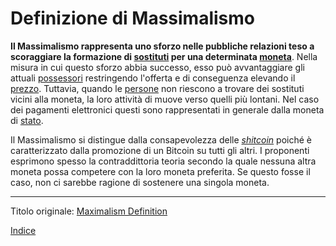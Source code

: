 # Definizione di Massimalismo



**Il Massimalismo rappresenta uno sforzo nelle pubbliche relazioni teso a scoraggiare la formazione di [sostituti](ch026-substitution-principle.md) per una determinata [moneta](ch101-glossary.md#moneta)**. Nella misura in cui questo sforzo abbia successo, esso può avvantaggiare gli attuali [possessori](ch101-glossary.md#proprietario) restringendo l'offerta e di conseguenza elevando il [prezzo](ch101-glossary.md#prezzo). Tuttavia, quando le [persone](ch101-glossary.md#persona) non riescono a trovare dei sostituti vicini alla moneta, la loro attività di muove verso quelli più lontani. Nel caso dei pagamenti elettronici questi sono rappresentati in generale dalla moneta di [stato](ch101-glossary.md#stato).

Il Massimalismo si distingue dalla consapevolezza delle [_shitcoin_](ch100-shitcoin-definition.md) poiché è caratterizzato dalla promozione di un Bitcoin su tutti gli altri. I proponenti esprimono spesso la contraddittoria teoria  secondo la quale nessuna altra moneta possa competere con la loro moneta preferita. Se questo fosse il caso, non ci sarebbe ragione di sostenere una singola moneta.

---

Titolo originale: [Maximalism Definition](https://github.com/libbitcoin/libbitcoin-system/wiki/Maximalism-Definition)

[Indice](/README.md)

